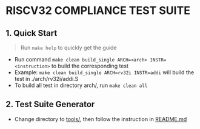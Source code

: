 # RISCV32 COMPLIANCE TEST SUITE

## 1. Quick Start

> Run `make help` to quickly get the guide

- Run command `make clean build_single ARCH=<arch> INSTR=<instruction>` to build the corresponding test
- Example: `make clean build_single ARCH=rv32i INSTR=addi` will build the test in ./arch/rv32i/addi.S
- To build all test in directory arch/, run `make clean all`

## 2. Test Suite Generator

- Change directory to [tools/](tools/), then follow the instruction in [README.md](tools/README.md)
